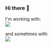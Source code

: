 ### Hi there 👋

I'm working with:  
[![](https://skillicons.dev/icons?i=c,cpp,swift,java,kotlin,linux,bash,qt,git,github,gitlab,androidstudio,md)](https://skillicons.dev)

and sometimes with:  
[![](https://skillicons.dev/icons?i=py,vim,jenkins,latex,mysql)](https://skillicons.dev)


<!--
**asclepix/asclepix** is a ✨ _special_ ✨ repository because its `README.md` (this file) appears on your GitHub profile.

Here are some ideas to get you started:

- 🔭 I’m currently working on ...
- 🌱 I’m currently learning ...
- 👯 I’m looking to collaborate on ...
- 🤔 I’m looking for help with ...
- 💬 Ask me about ...
- 📫 How to reach me: ...
- 😄 Pronouns: ...
- ⚡ Fun fact: ...
-->
